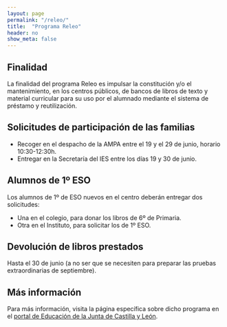 ```yaml
---
layout: page
permalink: "/releo/"
title:  "Programa Releo"
header: no
show_meta: false
---
```



## Finalidad

La finalidad del programa Releo es impulsar la constitución y/o el mantenimiento, en los centros públicos, de bancos de libros de texto y material curricular para su uso por el alumnado mediante el sistema de préstamo y reutilización.

## Solicitudes de participación de las familias

* Recoger en el despacho de la AMPA entre el 19 y el 29 de junio, horario 10:30-12:30h.
* Entregar en la Secretaría del IES entre los días 19 y 30 de junio.


## Alumnos de 1º ESO

Los alumnos de 1º de ESO nuevos en el centro deberán entregar dos solicitudes:

* Una en el colegio, para donar los libros de 6º de Primaria.
* Otra en el Instituto, para solicitar los de 1º ESO.

## Devolución de libros prestados

Hasta el 30 de junio (a no ser que se necesiten para preparar las pruebas extraordinarias de septiembre).


## Más información

Para más información, visita la página específica sobre dicho programa en el [portal de Educación de la Junta de Castilla y León](http://www.educa.jcyl.es/es/programas/curso-2013-2014/programa-reutilizacion-libros-texto-releo).
